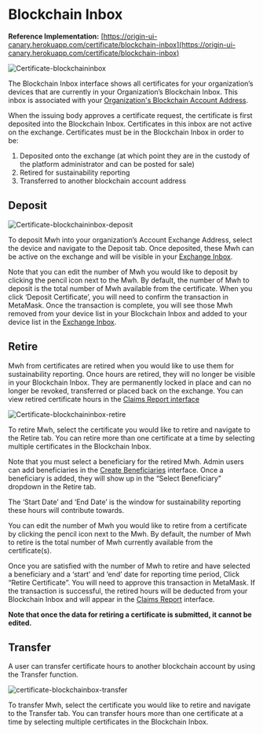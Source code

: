 # Blockchain Inbox 
**Reference Implementation:** [https://origin-ui-canary.herokuapp.com/certificate/blockchain-inbox](https://origin-ui-canary.herokuapp.com/certificate/blockchain-inbox)

![Certificate-blockchaininbox](images/certificates/certificate-blockchaininbox.png)

The Blockchain Inbox interface shows all certificates for your organization’s devices that are currently in your Organization’s Blockchain Inbox. This inbox is associated with your [Organization's Blockchain Account Address](../user-guide-reg-onboarding.md#organization's-blockchain-account-address).  

When the issuing body approves a certificate request, the certificate is first deposited into the Blockchain Inbox. Certificates in this inbox are not active on the exchange. Certificates must be in the Blockchain Inbox in order to be:  

1. Deposited onto the exchange (at which point they are in the custody of the platform administrator and can be posted for sale)
2. Retired for sustainability reporting
3. Transferred to another blockchain account address 

## Deposit

![Certificate-blockchaininbox-deposit](images/certificates/certificate-blockchaininbox-deposit/png)

To deposit Mwh into your organization’s Account Exchange Address, select the device and navigate to the Deposit tab. Once deposited, these Mwh can be active on the exchange and will be visible in your [Exchange Inbox](./exchange-inbox.md). 

Note that you can edit the number of Mwh you would like to deposit by clicking the pencil icon next to the Mwh. By default, the number of Mwh to deposit is the total number of Mwh available from the certificate. When you click ‘Deposit Certificate’, you will need to confirm the transaction in MetaMask. Once the transaction is complete, you will see those Mwh removed from your device list in your Blockchain Inbox and added to your device list in the [Exchange Inbox](./exchange-inbox.md).

## Retire

Mwh from certificates are retired when you would like to use them for sustainability reporting. Once hours are retired, they will no longer be visible in your Blockchain Inbox. They are permanently locked in place and can no longer be revoked, transferred or placed back on the exchange. You can view retired certificate hours in the [Claims Report interface](./claims-report.md)

![Certificate-blockchaininbox-retire](images/certificates/certificate-blockchaininbox-retire.png)

To retire Mwh, select the certificate you would like to retire and navigate to the Retire tab. You can retire more than one certificate at a time by selecting multiple certificates in the Blockchain Inbox.   

Note that you must select a beneficiary for the retired Mwh. Admin users can add beneficiaries in the [Create Beneficiaries](../organization-guides/create-beneficiary.md) interface. Once a beneficiary is added, they will show up in the “Select Beneficiary” dropdown in the Retire tab.   

The ‘Start Date’ and ‘End Date’ is the window for sustainability reporting these hours will contribute towards. 

You can edit the number of Mwh you would like to retire from a certificate by clicking the pencil icon next to the Mwh. By default, the number of Mwh to retire is the total number of Mwh currently available from the certificate(s). 

Once you are satisfied with the number of Mwh to retire and have selected a beneficiary and a ‘start’ and ‘end’ date for reporting time period, Click “Retire Certificate”. You will need to approve this transaction in MetaMask. If the transaction is successful, the retired hours will be deducted from your Blockchain Inbox and will appear in the [Claims Report](./claims-report.md) interface. 

**Note that once the data for retiring a certificate is submitted, it cannot be edited.** 

## Transfer

A user can transfer certificate hours to another blockchain account by using the Transfer function. 

![certificate-blockchainbox-transfer](images/certificates/certificate-blockchainbox-transfer.png)

To transfer Mwh, select the certificate you would like to retire and navigate to the Transfer tab. You can transfer hours more than one certificate at a time by selecting multiple certificates in the Blockchain Inbox.







